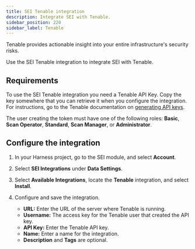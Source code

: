 ```yaml
---
title: SEI Tenable integration
description: Integrate SEI with Tenable.
sidebar_position: 220
sidebar_label: Tenable
---
```


Tenable provides actionable insight into your entire infrastructure's security risks.

Use the SEI Tenable integration to integrate SEI with Tenable.

## Requirements

To use the SEI Tenable integration you need a Tenable API Key. Copy the key somewhere that you can retrieve it when you configure the integration. For instructions, go to the Tenable documentation on [generating API keys](https://docs.tenable.com/security-center/Content/GenerateAPIKey.htm).

The user creating the token must have one of the following roles: **Basic**, **Scan Operator**, **Standard**, **Scan Manager**, or **Administrator**.

## Configure the integration

1. In your Harness project, go to the SEI module, and select **Account**.
2. Select **SEI Integrations** under **Data Settings**.
3. Select **Available Integrations**, locate the **Tenable** integration, and select **Install**.
4. Configure and save the integration.

   * **URL:** Enter the URL of the server where Tenable is running.
   * **Username:** The access key for the Tenable user that created the API key.
   * **API Key:** Enter the Tenable API key.
   * **Name:** Enter a name for the integration.
   * **Description** and **Tags** are optional.
